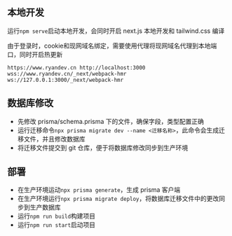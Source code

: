 ## 本地开发

运行`npm serve`启动本地开发，会同时开启 next.js 本地开发和 tailwind.css 编译

由于登录时，cookie和现网域名绑定，需要使用代理将现网域名代理到本地端口，同时开启热更新

```
https://www.ryandev.cn http://localhost:3000
wss://www.ryandev.cn/_next/webpack-hmr ws://127.0.0.1:3000/_next/webpack-hmr
```

## 数据库修改

- 先修改 prisma/schema.prisma 下的文件，确保字段，类型配置正确
- 运行迁移命令`npx prisma migrate dev --name <迁移名称>`，此命令会生成迁移文件，并且修改数据库
- 将迁移文件提交到 git 仓库，便于将数据库修改同步到生产环境


## 部署

- 在生产环境运动`npx prisma generate`，生成 prisma 客户端
- 在生产环境运行`npx prisma migrate deploy`，将数据库迁移文件中的更改同步到生产数据库
- 运行`npm run build`构建项目
- 运行`npm run start`启动项目